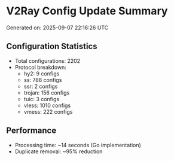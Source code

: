 # V2Ray Config Update Summary
Generated on: 2025-09-07 22:16:26 UTC

## Configuration Statistics
- Total configurations: 2202
- Protocol breakdown:
  - hy2: 9 configs
  - ss: 788 configs
  - ssr: 2 configs
  - trojan: 156 configs
  - tuic: 3 configs
  - vless: 1010 configs
  - vmess: 222 configs

## Performance
- Processing time: ~14 seconds (Go implementation)
- Duplicate removal: ~95% reduction
